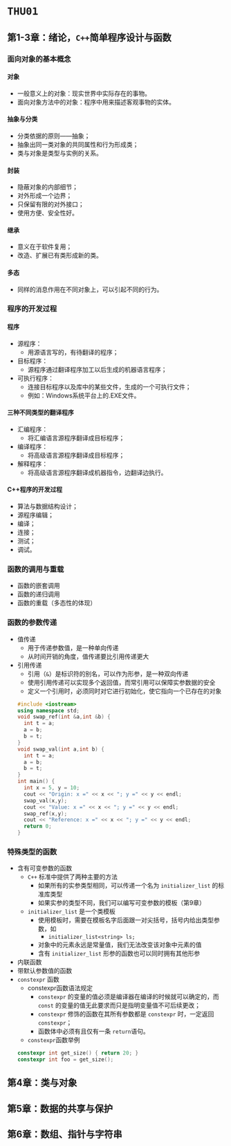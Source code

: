 # `THU01`

## 第1-3章：绪论，`C++`简单程序设计与函数

### 面向对象的基本概念

#### 对象
* 一般意义上的对象：现实世界中实际存在的事物。
* 面向对象方法中的对象：程序中用来描述客观事物的实体。

#### 抽象与分类

* 分类依据的原则——抽象；
* 抽象出同一类对象的共同属性和行为形成类；
* 类与对象是类型与实例的关系。

#### 封装

* 隐蔽对象的内部细节；
* 对外形成一个边界；
* 只保留有限的对外接口；
* 使用方便、安全性好。

#### 继承

* 意义在于软件复用；
* 改造、扩展已有类形成新的类。

#### 多态

* 同样的消息作用在不同对象上，可以引起不同的行为。

### 程序的开发过程

#### 程序

* 源程序：
  * 用源语言写的，有待翻译的程序；
* 目标程序：
  * 源程序通过翻译程序加工以后生成的机器语言程序；
* 可执行程序：
  * 连接目标程序以及库中的某些文件，生成的一个可执行文件；
  * 例如：Windows系统平台上的.EXE文件。

#### 三种不同类型的翻译程序

* 汇编程序：
  * 将汇编语言源程序翻译成目标程序；
* 编译程序：
  * 将高级语言源程序翻译成目标程序；
* 解释程序：
  * 将高级语言源程序翻译成机器指令，边翻译边执行。

#### C++程序的开发过程

* 算法与数据结构设计；
* 源程序编辑；
* 编译；
* 连接；
* 测试；
* 调试。

### 函数的调用与重载

* 函数的嵌套调用
* 函数的递归调用
* 函数的重载（多态性的体现）

### 函数的参数传递

* 值传递
  * 用于传递参数值，是一种单向传递
  * 从时间开销的角度，值传递要比引用传递更大
* 引用传递
  * 引用（`&`）是标识符的别名，可以作为形参，是一种双向传递
  * 使用引用传递可以实现多个返回值，而常引用可以保障实参数据的安全
  * 定义一个引用时，必须同时对它进行初始化，使它指向一个已存在的对象
  ```c++
  #include <iostream>
  using namespace std;
  void swap_ref(int &a,int &b) {
    int t = a;
    a = b;
    b = t;
  }
  void swap_val(int a,int b) {
    int t = a;
    a = b;
    b = t;
  }
  int main() {
    int x = 5, y = 10;
    cout << "Origin: x =" << x << "; y =" << y << endl;
    swap_val(x,y);
    cout << "Value: x =" << x << "; y =" << y << endl;
    swap_ref(x,y);
    cout << "Reference: x =" << x << "; y =" << y << endl;
    return 0;
  }
  ```

### 特殊类型的函数

* 含有可变参数的函数
  * `C++` 标准中提供了两种主要的方法
    * 如果所有的实参类型相同，可以传递一个名为 `initializer_list` 的标准库类型
    * 如果实参的类型不同，我们可以编写可变参数的模板（第9章）
  * `initializer_list` 是一个类模板
    * 使用模板时，需要在模板名字后面跟一对尖括号，括号内给出类型参数，如
      * `initializer_list<string> ls;`
    * 对象中的元素永远是常量值，我们无法改变该对象中元素的值
    * 含有 `initializer_list` 形参的函数也可以同时拥有其他形参
* 内联函数
* 带默认参数值的函数
* `constexpr` 函数
  * constexpr函数语法规定
    * `constexpr` 的变量的值必须是编译器在编译的时候就可以确定的，而 `const` 的变量的值无此要求而只是指明变量值不可后续更改；
    * `constexpr` 修饰的函数在其所有参数都是 `constexpr` 时，一定返回`constexpr`；
    * 函数体中必须有且仅有一条 `return`语句。
  * `constexpr`函数举例
  ```c++
  constexpr int get_size() { return 20; }
  constexpr int foo = get_size();
  ```

## 第4章：类与对象

## 第5章：数据的共享与保护

## 第6章：数组、指针与字符串